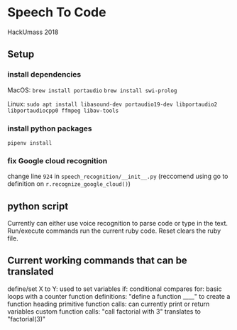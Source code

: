 # Speech To Code

HackUmass 2018

## Setup

### install dependencies

MacOS:
`brew install portaudio`
`brew install swi-prolog`

Linux:
`sudo apt install libasound-dev portaudio19-dev libportaudio2 libportaudiocpp0 ffmpeg libav-tools`

### install python packages

`pipenv install`

### fix Google cloud recognition

change line `924` in `speech_recognition/__init__.py` (reccomend using go to definition on `r.recognize_google_cloud()`)

## python script
Currently can either use voice recognition to parse code or type in the text.
Run/execute commands run the current ruby code.
Reset clears the ruby file.

## Current working commands that can be translated
define/set X to Y: used to set variables
if: conditional compares
for: basic loops with a counter
function definitions: "define a function ____" to create a function heading
primitive function calls: can currently print or return variables
custom function calls: "call factorial with 3" translates to "factorial(3)"
